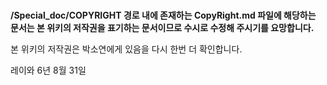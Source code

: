 # 
**/Special_doc/COPYRIGHT 경로 내에 존재하는 CopyRight.md 파일에 해당하는 문서는 본 위키의 저작권을 표기하는 문서이므로 수시로 수정해 주시기를 요망합니다.**

본 위키의 저작권은 박소연에게 있음을 다시 한번 더 확인합니다.

레이와 6년 8월 31일 
